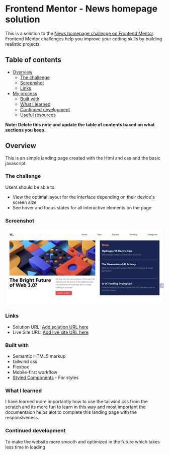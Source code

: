# Frontend Mentor - News homepage solution

This is a solution to the [News homepage challenge on Frontend Mentor](https://www.frontendmentor.io/challenges/news-homepage-H6SWTa1MFl). Frontend Mentor challenges help you improve your coding skills by building realistic projects.

## Table of contents

- [Overview](#overview)
  - [The challenge](#the-challenge)
  - [Screenshot](#screenshot)
  - [Links](#links)
- [My process](#my-process)
  - [Built with](#built-with)
  - [What I learned](#what-i-learned)
  - [Continued development](#continued-development)
  - [Useful resources](#useful-resources)

**Note: Delete this note and update the table of contents based on what sections you keep.**

## Overview

This is an simple landing page created with the Html and css and the basic javascript.

### The challenge

Users should be able to:

- View the optimal layout for the interface depending on their device's screen size
- See hover and focus states for all interactive elements on the page

### Screenshot

![alt text](image-1.png)

### Links

- Solution URL: [Add solution URL here](https://your-solution-url.com)
- Live Site URL: [Add live site URL here](https://your-live-site-url.com)

### Built with

- Semantic HTML5 markup
- tailwind css
- Flexbox
- Mobile-first workflow
- [Styled Components](https://tailwindcss.com/) - For styles

### What I learned

I have learned more importantly how to use the tailwind css from the scratch and its more fun to learn in this way and most important the documentaion helps alot to complete this landing page with the responsiveness.

### Continued development

To make the website more smooth and optimized in the future which takes less time in loading
